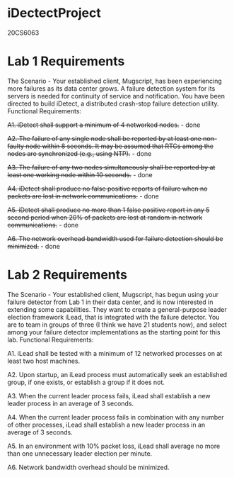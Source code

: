 iDectectProject
===============

20CS6063

Lab 1 Requirements
==================
The Scenario - Your established client, Mugscript, has been experiencing more failures as its data center grows. A failure detection system for its servers is needed for continuity of service and notification. You have been directed to build iDetect, a distributed crash-stop failure detection utility.
Functional Requirements:

<s>A1. iDetect shall support a minimum of 4 networked nodes.</s> - done

<s>A2. The failure of any single node shall be reported by at least one non-faulty node within 8 seconds. It may be assumed that RTCs among the nodes are synchronized (e.g., using NTP).</s> - done

<s>A3. The failure of any two nodes simultaneously shall be reported by at least one working node within 10 seconds.</s> - done

<s>A4. iDetect shall produce no false positive reports of failure when no packets are lost in network communications.</s> - done

<s>A5. iDetect shall produce no more than 1 false positive report in any 5 second period when 20% of packets are lost at random in network communications.</s> - done

<s>A6. The network overhead bandwidth used for failure detection should be minimized.</s> - done

Lab 2 Requirements
==================
The Scenario - Your established client, Mugscript, has begun using your failure detector from Lab 1 in their data center, and is now interested in extending some capabilities.  They want to create a general-purpose leader election framework iLead, that is integrated with the failure detector.
You are to team in groups of three (I think we have 21 students now), and select among your failure detector implementations as the starting point for this lab.
Functional Requirements:

A1. iLead shall be tested with a minimum of 12 networked processes on at least two host machines.

A2. Upon startup, an iLead process must automatically seek an established group, if one exists, or establish a group if it does not.

A3. When the current leader process fails, iLead shall establish a new leader process in an average of 3 seconds.

A4. When the current leader process fails in combination with any number of other processes, iLead shall establish a new leader process in an average of 3 seconds.

A5. In an environment with 10% packet loss, iLead shall average no more than one unnecessary leader election per minute.

A6. Network bandwidth overhead should be minimized.

